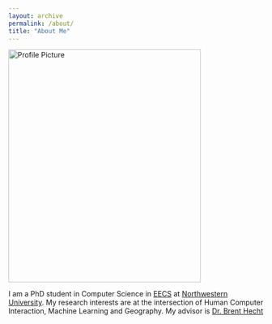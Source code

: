 ```yaml
---
layout: archive
permalink: /about/
title: "About Me"
---
```

<img src="{{ site.baseurl }}/~ylo3469/images/profile_pic.jpg" title="Profile Picture" style="width:380px;height:460px;">

I am a PhD student in Computer Science in [EECS](http://www.mccormick.northwestern.edu/eecs/) at [Northwestern University](http://www.northwestern.edu/). My research interests are at the intersection of Human Computer Interaction, Machine Learning and Geography. My advisor is [Dr. Brent Hecht](http://www.brenthecht.com/)

